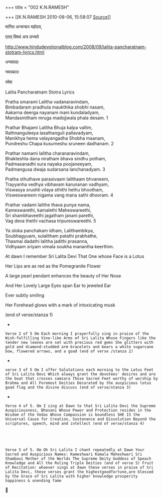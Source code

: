 +++
title = "002 K.N.RAMESH"

+++
[[K.N.RAMESH	2010-08-06, 15:58:07 [Source](https://groups.google.com/g/samskrita/c/YDOYabYuEuc)]]



मानित अभ्यन्कर महोदय,

एतत् विषयं अत्र लभ्यते

<http://www.hindudevotionalblog.com/2008/09/lalita-pancharatnam-stotram-lyrics.html>

धन्यवादाः

नमस्कारः

रमेश





Lalita Pancharatnam Stotra Lyrics  
  
Pratha smarami Lalitha vadanaravindam,  
Bimbadaram pradhula maukthika shobhi nasam,  
Aakarna deerga nayanam mani kundaladyam,  
Mandasmitham mruga madojjwala phala desam. 1  
  
Prathar Bhajami Lalitha Bhuja kalpa vallim,  
Rathnanguleeya lasathanguli pallavadyam,  
Manikhya hema valayangadha Shobha maanam,  
Pundreshu Chapa kusumeshu sruneen dadhanam. 2  
  
Prathar namami lalitha charanaravindam,  
Bhakteshta dana niratham bhava sindhu potham,  
Padmasanadhi sura nayaka poojaneeyam,  
Padmangusa dwaja sudarsana lanchanadyam. 3  
  
Pratha sthuthave parasivaam lalithaam bhvaneem,  
Trayyanha vedhya vibhavam karunanan vadhyam,  
Viswasya srushti vilaya sthithi hethu bhootham,  
Visweswareem nigama vang mana sathi dhooram. 4  
  
Prathar vadami lalithe thava punya nama,  
Kameswarethi, kamalethi Maheswareethi,  
Sri shambhaveethi jagatham janani parethi,  
Vag deva thethi vachasa tripureswareethi. 5  
  
Ya sloka panchakam idham, Lalithambikya,  
Soubhagyuam, sulalitham patathi prabhathe,  
Thasmai dadathi lalitha jadithi prasanna,  
Vidhyaam sriyam vimala soukha manantha keerthim.



At dawn I remember Sri Lalita Devi That One whose Face is a Lotus

Her Lips are as red as the Pomegranite Flower

A large pearl pendant enhances the beauty of Her Nose

And Her Lovely Large Eyes span Ear to jeweled Ear

Ever subtly smiling

Her Forehead glows with a mark of intoxicating musk

(end of verse/stanza 1)



-   

    

    Verse 2 of 5 Om Each morning I prayerfully sing in praise of the
    Wish-fulfilling Vine-like Arms of Sri Lalita Whose Fingers like the
    tender new leaves are set with precious red gems She glitters with
    gold and diamond-studded arm bracelets and bears a white sugarcane
    bow, flowered arrows, and a goad (end of verse /stanza 2)

    

    

-   

    

    verse 3 of 5 Om I offer Salutations each morning to the Lotus Feet
    of Sri Lalita Devi Which always grant the devotees' desires and are
    the boat that crosses samsara Those Sacred Feet worthy of worship by
    Brahma and All Foremost Deities Decorated by the auspicious lotus
    goad flag and the divine discuss (end of verse/stanza 3)

    

    

-   

    

    

    Verse 4 of 5. Om I sing at Dawn to that Sri Lalita Devi the Supreme
    Auspiciousness, Bhavani Whose Power and Protection resides in the
    Wisdom of the Vedas Whose Compassion is boundless SHE IS the
    Universal Cause for Creation, Sustenance and Dissolution Beyond the
    scriptures, speech, mind and intellect (end of verse/stanza 4)

    

    

    Verse 5 of 5. Om Oh Sri Lalita I chant repeatedly at Dawn Your
    Sacred and Auspicious Names: Kameshwari Kamala Maheshwari Sri
    Shambavi Mother of the Worlds The Supreme Deity Goddess of Speach
    Knowledge and All the Ruling Triple Deities (end of verse 5) Fruit
    of Recitation: whoever sings at dawn these verses in praise of Sri
    Lalita Devi, these verses grant the highestgoodfortune,are blessed
    by the Grace of Sri Lalita with higher knowledge prosperity
    happiness & unending fame

    

      
      

    

    



